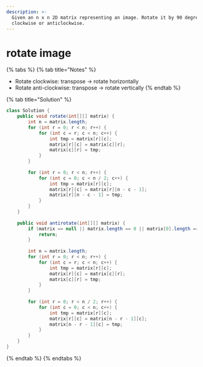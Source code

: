 ```yaml
---
description: >-
  Given an n x n 2D matrix representing an image. Rotate it by 90 degrees
  clockwise or anticlockwise.
---
```


# rotate image

{% tabs %}
{% tab title="Notes" %}
* Rotate clockwise: transpose -&gt; rotate horizontally 
* Rotate anti-clockwise: transpose -&gt; rotate vertically 
{% endtab %}

{% tab title="Solution" %}
```java
class Solution {  
    public void rotate(int[][] matrix) {
        int n = matrix.length;
        for (int r = 0; r < n; r++) {
            for (int c = r; c < n; c++) {
                int tmp = matrix[r][c];
                matrix[r][c] = matrix[c][r];
                matrix[c][r] = tmp;
            }
        }
        
        for (int r = 0; r < n; r++) {
            for (int c = 0; c < n / 2; c++) {
                int tmp = matrix[r][c];
                matrix[r][c] = matrix[r][n - c - 1];
                matrix[r][n - c - 1] = tmp;
            }
        }
    }
    
    public void antirotate(int[][] matrix) {
        if (matrix == null || matrix.length == 0 || matrix[0].length == 0) {
            return;
        }
        
        int n = matrix.length;
        for (int r = 0; r < n; r++) {
            for (int c = r; c < n; c++) {
                int tmp = matrix[r][c];
                matrix[r][c] = matrix[c][r];
                matrix[c][r] = tmp;
            }
        }
        
        for (int r = 0; r < n / 2; r++) {
            for (int c = 0; c < n; c++) {
                int tmp = matrix[r][c];
                matrix[r][c] = matrix[n - r - 1][c];
                matrix[n - r - 1][c] = tmp;
            }
        }
    }
}
```
{% endtab %}
{% endtabs %}

